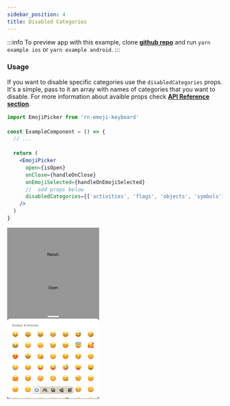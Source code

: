 ```yaml
---
sidebar_position: 4
title: Disabled Categories
---
```


:::info
To preview app with this example, clone [**github repo**](https://github.com/TheWidlarzGroup/rn-emoji-keyboard.git) and run `yarn example ios` or `yarn example android`.
:::

### Usage

If you want to disable specific categories use the `disabledCategories` props. It's a simple, pass to it an array with names of categories that you want to disable. For more information about avaible props check [**API Reference section**](https://github.com/TheWidlarzGroup/rn-emoji-keyboard/docs/api/modal).

```jsx
import EmojiPicker from 'rn-emoji-keyboard'

const ExampleComponent = () => {
  // ...

  return (
    <EmojiPicker
      open={isOpen}
      onClose={handleOnClose}
      onEmojiSelected={handleOnEmojiSelected}
      //  add props below
      disabledCategories={['activities', 'flags', 'objects', 'symbols']}
    />
  )
}
```

![Preview](../../../assets/img/categories-preview.jpg)

